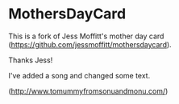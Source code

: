 # MothersDayCard

This is a fork of Jess Moffitt's mother day card (https://github.com/jessmoffitt/mothersdaycard).

Thanks Jess!


I've added a song and changed some text. 

(http://www.tomummyfromsonuandmonu.com/)